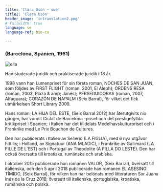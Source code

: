 ```yaml
---
title: 'Clara Usón – swe'
title2: 'Clara Usón'
header_image: 'intranslation2.png'
# fullwidth: true
language: se
language-ref: bio-cu

---
```


<!--more-->

<!-- <h1>Participantes</h1> -->

<!-- Test with grid -->
<div class="participante bio">
    <h3 class="fecha-bio">(Barcelona, Spanien, 1961)</h3>
    <div class="foto-cont">
        <img class="foto" src="{{'/images/Clara_Uson.jpg' | relative_url }}" alt="ella" /> 
    </div>
    <div class="text swe" lang="se">
        <p> Han studerade juridik och praktiserade juridik i 18 år. </p>
        <p> 1998 vann han Lumenpriset för sin första roman, NOCHES DE SAN JUAN, som följdes av FIRST FLIGHT (roman, 2001, El Aleph); ORDENS RESA (roman, 2003, Plaza & amp; Janés); PERSEGUIDORAS (roman, 2007, Alfaguara); CORAZÓN DE NAPALM (Seix Barral), för vilket det fick utmärkelsen Short Library 2009. </p>
        <p> Hans roman, LA HIJA DEL ESTE, (Seix Barral 2012) har återutgivits nio gånger, har vunnit Ciutat de Barcelona -priset och det prestigefyllda kritikpriset i Spanien; i Italien har det tilldelats Medelhavskulturpriset och i Frankrike med Le Prix Bouchon de Cultures. </p>
        <p> Den har publicerats i Italien av Sellerio (LA FIGLIA), med 6 nya utgåvor hittills; i Holland, av Signatuur (ANA MLADIC), i Frankrike av Gallimard (LA FILLE DE L’EST) och i Portugal av Theodolite (A FILLA DO LESTE). Den har också översatts till kroatiska, rumänska och arabiska. </p>
        <p> I oktober 2015 publicerade han romanen VALOR, (Seix Barral), översatt till italienska, och den 5 april 2018 publicerade han romanen EL ASESINO TÍMIDO, (Seix Barral), för vilken han har belönats med litteraturen Sor Juana Inés de la Cruz 2018; översatt till italienska, portugisiska, kroatiska, rumänska och polska. </p>             
    </div>
</div>
